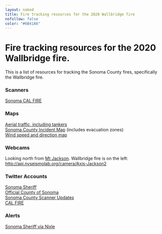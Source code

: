 ```yaml
---
layout: naked
title: Fire tracking resources for the 2020 Wallbridge fire
nofollow: false
color: "#6B41A6"
---
```


<h1>Fire tracking resources for the 2020 Wallbridge fire.</h1>
<p>This is a list of resources for tracking the Sonoma County fires, specifically the Wallbridge fire.
<section>
  <h3>Scanners</h3>
  <p>
    <a href="https://m.broadcastify.com/listen/feed/31847" target="_blank">
      Sonoma CAL FIRE
    </a>
  </p>
</section>
<section>
  <h3>Maps</h3>
  <p>
    <a href="https://www.flightradar24.com/N470DF/2542f4bc">Aerial traffic, including tankers</a><br />
    <a href="https://experience.arcgis.com/experience/8ca8296b14384a468c72e63fd6de766a" target="_blank">Sonoma County Incident Map</a> (includes evacuation zones)<br />
    <a href="https://www.windy.com/?38.537,-122.916,12" target="_blank">Wind speed and direction map</a><br />
  </p>
</section>
<section>
  <h3>Webcams</h3>
  <p>
    Looking north from <a href="https://www.google.com/maps/place/Mt+Jackson,+CA+95448/@38.5132443,-122.9137711,15z/data=!3m1!4b1!4m5!3m4!1s0x808422b6858cc9e5:0x474c9e19c3c8c242!8m2!3d38.5132468!4d-122.9049969!5m1!1e4" target='_blank'>Mt Jackson</a>. Wallbridge fire is on the left:
    <a href='http://api.nvseismolab.org/camera/Axis-Jackson2' target="_blank">http://api.nvseismolab.org/camera/Axis-Jackson2</a>
  </p>
</section>
<section>
  <h3>Twitter Accounts</h3>
  <p>
    <a href="https://twitter.com/sonomasheriff" target="_blank">Sonoma Sheriff</a><br />
    <a href="https://twitter.com/CountyofSonoma" target="_blank">Official County of Sonoma</a><br />
    <a href="https://twitter.com/SonomaScanner" target="_blank">Sonoma County Scanner Updates</a><br />
    <a href="https://twitter.com/CAL_FIRE" target="_blank">CAL FIRE</a>
  </p>
</section>
<section>
  <h3>Alerts</h3>
  <p>
    <a href="https://nixle.us/sonoma-county-sheriffs-office/" target="_blank">Sonoma Sheriff via Nixle</a>
  </p>
</section>
